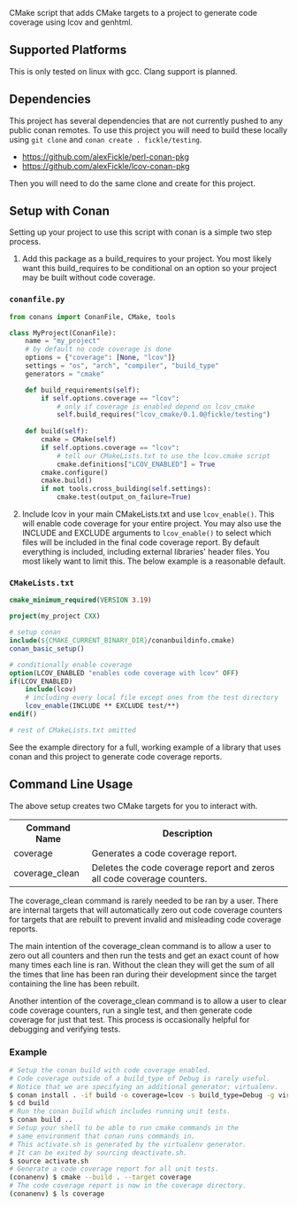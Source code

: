 
CMake script that adds CMake targets to a project to generate code
coverage using lcov and genhtml.

## Supported Platforms

This is only tested on linux with gcc.
Clang support is planned.

## Dependencies

This project has several dependencies that are not currently pushed to any
public conan remotes.  To use this project you will need to build these locally
using `git clone` and `conan create . fickle/testing`.
* https://github.com/alexFickle/perl-conan-pkg
* https://github.com/alexFickle/lcov-conan-pkg

Then you will need to do the same clone and create for this project.

## Setup with Conan

Setting up your project to use this script with conan is a simple two
step process.

1. Add this package as a build_requires to your project.
You most likely want this build_requires to be conditional on an option
so your project may be built without code coverage.

### `conanfile.py`
```python
from conans import ConanFile, CMake, tools

class MyProject(ConanFile):
    name = "my_project"
    # by default no code coverage is done
    options = {"coverage": [None, "lcov"]}
    settings = "os", "arch", "compiler", "build_type"
    generators = "cmake"

    def build_requirements(self):
        if self.options.coverage == "lcov":
            # only if coverage is enabled depend on lcov_cmake
            self.build_requires("lcov_cmake/0.1.0@fickle/testing")
    
    def build(self):
        cmake = CMake(self)
        if self.options.coverage == "lcov":
            # tell our CMakeLists.txt to use the lcov.cmake script
            cmake.definitions["LCOV_ENABLED"] = True
        cmake.configure()
        cmake.build()
        if not tools.cross_building(self.settings):
            cmake.test(output_on_failure=True)
```

2. Include lcov in your main CMakeLists.txt and use `lcov_enable()`.
This will enable code coverage for your entire project.
You may also use the INCLUDE and EXCLUDE arguments to `lcov_enable()` to
select which files will be included in the final code coverage report.
By default everything is included, including external libraries' header files.
You most likely want to limit this.  The below example is a reasonable default.

### `CMakeLists.txt`
```cmake
cmake_minimum_required(VERSION 3.19)

project(my_project CXX)

# setup conan
include(${CMAKE_CURRENT_BINARY_DIR}/conanbuildinfo.cmake)
conan_basic_setup()

# conditionally enable coverage
option(LCOV_ENABLED "enables code coverage with lcov" OFF)
if(LCOV_ENABLED)
    include(lcov)
    # including every local file except ones from the test directory
    lcov_enable(INCLUDE ** EXCLUDE test/**)
endif()

# rest of CMakeLists.txt omitted
```

See the example directory for a full, working example of a library that
uses conan and this project to generate code coverage reports.


## Command Line Usage

The above setup creates two CMake targets for you to interact with.

<table>
<tr><th> Command Name <th> Description
<tr><td> coverage <td>  Generates a code coverage report.
<tr><td> coverage_clean
<td> Deletes the code coverage report and zeros all code coverage counters.
</table>

The coverage_clean command is rarely needed to be ran by a user.
There are internal targets that will automatically zero out code coverage
counters for targets that are rebuilt to prevent invalid and misleading
code coverage reports.

The main intention of the coverage_clean command is to allow a user to
zero out all counters and then run the tests and get an exact count
of how many times each line is ran.
Without the clean they will get the sum of all the times that line has
been ran during their development since the target containing the line
has been rebuilt.

Another intention of the coverage_clean command is to allow a user to
clear code coverage counters, run a single test, and then generate
code coverage for just that test.
This process is occasionally helpful for debugging and verifying tests.

### Example
```sh
# Setup the conan build with code coverage enabled.
# Code coverage outside of a build_type of Debug is rarely useful.
# Notice that we are specifying an additional generator: virtualenv.
$ conan install . -if build -o coverage=lcov -s build_type=Debug -g virtualenv
$ cd build
# Run the conan build which includes running unit tests.
$ conan build ..
# Setup your shell to be able to run cmake commands in the
# same environment that conan runs commands in.
# This activate.sh is generated by the virtualenv generator.
# It can be exited by sourcing deactivate.sh.
$ source activate.sh
# Generate a code coverage report for all unit tests.
(conanenv) $ cmake --build . --target coverage
# The code coverage report is now in the coverage directory.
(conanenv) $ ls coverage
```

